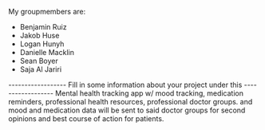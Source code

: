 My groupmembers are:
- Benjamin Ruiz
- Jakob Huse
- Logan Hunyh
- Danielle Macklin
- Sean Boyer
- Saja Al Jariri

------------------ Fill in some information about your project under this ------------------
Mental health tracking app w/ mood tracking, medication reminders, professional health resources, professional doctor groups. and mood and medication data will be sent to said doctor groups for second opinions and best course of action for patients. 
